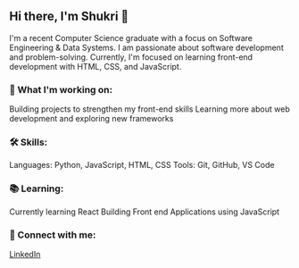 ## Hi there, I'm Shukri 👋

I'm a recent Computer Science graduate with a focus on Software Engineering & Data Systems. I am passionate about software development and problem-solving. Currently, I'm focused on learning front-end development with HTML, CSS, and JavaScript.

### 🚀 What I'm working on:
Building projects to strengthen my front-end skills
Learning more about web development and exploring new frameworks

### 🛠️ Skills:
Languages: Python, JavaScript, HTML, CSS
Tools: Git, GitHub, VS Code

### 📚 Learning:
Currently learning React
Building Front end Applications using JavaScript

### 🔗 Connect with me:

[LinkedIn](https://www.linkedin.com/in/shukri-isse/)

<!--[Github](https://github.com/shukri-isse) -->

<!--[Portfolio](https://github.com/shukri-isse) -->



<!--Personal Website/Portfolio -->

<!--
**shukri-isse/shukri-isse** is a ✨ _special_ ✨ repository because its `README.md` (this file) appears on your GitHub profile.

Here are some ideas to get you started:

- 🔭 I’m currently working on ...
- 🌱 I’m currently learning ...
- 👯 I’m looking to collaborate on ...
- 🤔 I’m looking for help with ...
- 💬 Ask me about ...
- 📫 How to reach me: ...
- 😄 Pronouns: ...
- ⚡ Fun fact: ...
-->
